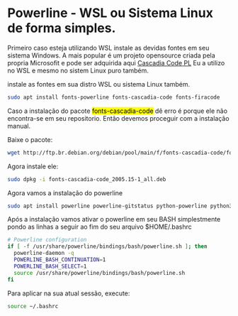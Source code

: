 # Powerline - WSL ou Sistema Linux de forma simples.

Primeiro caso esteja utilizando WSL instale as devidas fontes em seu sistema Windows. A mais popular é um projeto opensource criada pela propria Microsofit e pode ser adquirida aqui [Cascadia Code PL](https://github.com/microsoft/cascadia-code/releases) Eu a utilizo no WSL e mesmo no sistem Linux puro também. 

instale as fontes em sua distro WSL ou sistema Linux também.

```bash
sudo apt install fonts-powerline fonts-cascadia-code fonts-firacode
```

Caso a instalação do pacote <mark>fonts-cascadia-code</mark> dê erro é porque ele não encontra-se em seu repositorio. Então devemos proceguir com a instalação manual. 

Baixe o pacote:

```bash
wget http://ftp.br.debian.org/debian/pool/main/f/fonts-cascadia-code/fonts-cascadia-code_2005.15-1_all.deb
```

Agora instale ele:

```bash
sudo dpkg -i fonts-cascadia-code_2005.15-1_all.deb
```

Agora vamos a instalação do powerline

```bash
sudo apt install powerline powerline-gitstatus python-powerline python3-powerline vim-airline
```

Após a instalação vamos ativar o powerline em seu BASH simplestmente pondo as linhas a seguir ao fim do seu arquivo $HOME/.bashrc

```bash
# Powerline configuration
if [ -f /usr/share/powerline/bindings/bash/powerline.sh ]; then
  powerline-daemon -q
  POWERLINE_BASH_CONTINUATION=1
  POWERLINE_BASH_SELECT=1
  source /usr/share/powerline/bindings/bash/powerline.sh
fi
```

Para aplicar na sua atual sessão, execute:

```bash
source ~/.bashrc
```
